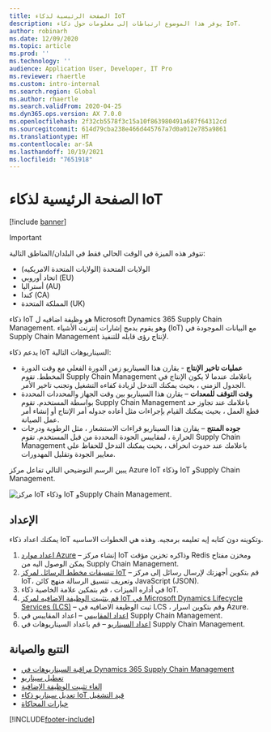 ```yaml
---
title: الصفحة الرئيسية لذكاء IoT
description: يوفر هذا الموضوع ارتباطات إلى معلومات حول ذكاء IoT.
author: robinarh
ms.date: 12/09/2020
ms.topic: article
ms.prod: ''
ms.technology: ''
audience: Application User, Developer, IT Pro
ms.reviewer: rhaertle
ms.custom: intro-internal
ms.search.region: Global
ms.author: rhaertle
ms.search.validFrom: 2020-04-25
ms.dyn365.ops.version: AX 7.0.0
ms.openlocfilehash: 2f32cb5578f3c15a10f863980491a687f64312cd
ms.sourcegitcommit: 614d79cba238e466d445767a7d0a012e785a9861
ms.translationtype: HT
ms.contentlocale: ar-SA
ms.lasthandoff: 10/19/2021
ms.locfileid: "7651918"
---
```

# <a name="iot-intelligence-home-page"></a>الصفحة الرئيسية لذكاء IoT

[!include [banner](../../includes/banner.md)]

> [!IMPORTANT]
> تتوفر هذه الميزة في الوقت الحالي فقط في البلدان/المناطق التالية:
>
> - الولايات المتحدة (الولايات المتحدة الامريكيه)
> - اتحاد أوروبي (EU)
> - أستراليا (AU)
> - كندا (CA)
> - المملكة المتحدة (UK)

ذكاء IoT هو وظيفة اضافيه ل Microsoft Dynamics 365 Supply Chain Management. وهو يقوم بدمج إشارات إنترنت الأشياء (IoT) مع البيانات الموجودة في Supply Chain Management لإنتاج رؤى قابله للتنفيذ.

يدعم ذكاء IoT السيناريوهات التالية:

+ **عمليات تاخير الإنتاج** - يقارن هذا السيناريو زمن الدورة الفعلي مع وقت الدورة المخطط. تقوم Supply Chain Management باعلامك عندما لا يكون الإنتاج في الجدول الزمني ، بحيث يمكنك التدخل لزيادة كفاءه التشغيل وتجنب تاخير الأمر.
+ **وقت التوقف للمعدات** – يقارن هذا السيناريو بين وقت الجهاز والمحددات المحددة بواسطة المستخدم. تقوم Supply Chain Management باعلامك عند تجاوز حد قطع العمل ، بحيث يمكنك القيام بإجراءات مثل أعاده جدوله أمر الإنتاج أو إنشاء أمر عمل الصيانة.
+ **جوده المنتج** – يقارن هذا السيناريو قراءات الاستشعار ، مثل الرطوبة ودرجات الحرارة ، لمقاييس الجودة المحددة من قبل المستخدم. تقوم Supply Chain Management باعلامك عند حدوث انحراف ، بحيث يمكنك التدخل للحفاظ علي معايير الجودة وتقليل المهدورات.

يبين الرسم التوضيحي التالي تفاعل مركز Azure IoT وذكاء IoT وSupply Chain Management.

![مركز IoT وذكاء IoT وSupply Chain Management.](media/iot_intelligence.png)

## <a name="setup"></a>الإعداد

يمكنك اعداد ذكاء IoT وتكوينه دون كتابه إيه تعليمه برمجيه. وهذه هي الخطوات الاساسيه.

1. [اعداد موارد Azure](iot-azure-setup.md) – إنشاء مركز IoT وذاكره تخزين مؤقت Redis ومخزن مفتاح يمكن الوصول اليه من Supply Chain Management.
2. [تنسيقات مخطط الرسائل لمركز IoT](iot-schema-format.md) – قم بتكوين أجهزتك لإرسال رسائل إلى مركز IoT، وتعريف تنسيق الرسالة منهج كائن JavaScript (JSON).
3. في أداره الميزات ، قم بتمكين علامة الخاصية ذكاء IoT. 
4. [قم بتثبيت الوظيفة الاضافيه لمركز IoT في Microsoft Dynamics Lifecycle Services (LCS)](iot-lcs-setup.md) – ثبت الوظيفة الاضافيه في LCS ، وقم بتكوين اسرار Azure.
5. [اعداد المقاييس](iot-metrics-setup.md) – اعداد المقاييس في Supply Chain Management.
6. [اعداد السيناريو](iot-scenario-setup.md) – قم باعداد السيناريوهات في Supply Chain Management.

## <a name="tracking-and-maintenance"></a>التتبع والصيانة

+ [مراقبة السيناريوهات في Dynamics 365 Supply Chain Management](iot-management.md#monitor-scenarios)
+ [تعطيل سيناريو](iot-scenario-setup.md#disable-a-scenario)
+ [إلغاء تثبيت الوظيفة الإضافية](iot-lcs-setup.md#uninstall-addin)
+ [تعديل سيناريو ذكاء IoT قيد التشغيل](iot-management.md#modify-a-running-iot-intelligence-scenario)
+ [خيارات المحاكاة](iot-management.md#simulation-options)


[!INCLUDE[footer-include](../../includes/footer-banner.md)]
